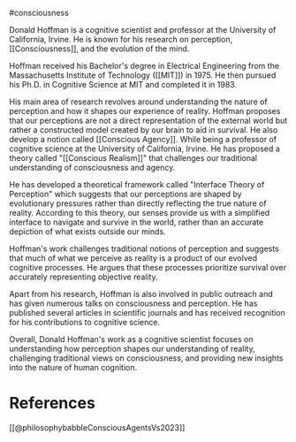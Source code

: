 #consciousness

Donald Hoffman is a cognitive scientist and professor at the University of California, Irvine. He is known for his research on perception, [[Consciousness]], and the evolution of the mind.

Hoffman received his Bachelor's degree in Electrical Engineering from the Massachusetts Institute of Technology ([[MIT]]) in 1975. He then pursued his Ph.D. in Cognitive Science at MIT and completed it in 1983.

His main area of research revolves around understanding the nature of perception and how it shapes our experience of reality. Hoffman proposes that our perceptions are not a direct representation of the external world but rather a constructed model created by our brain to aid in survival. He also develop a notion called [[Conscious Agency]]. While being a professor of cognitive science at the University of California, Irvine. He has proposed a theory called "[[Conscious Realism]]" that challenges our traditional understanding of consciousness and agency.

He has developed a theoretical framework called "Interface Theory of Perception" which suggests that our perceptions are shaped by evolutionary pressures rather than directly reflecting the true nature of reality. According to this theory, our senses provide us with a simplified interface to navigate and survive in the world, rather than an accurate depiction of what exists outside our minds.

Hoffman's work challenges traditional notions of perception and suggests that much of what we perceive as reality is a product of our evolved cognitive processes. He argues that these processes prioritize survival over accurately representing objective reality.

Apart from his research, Hoffman is also involved in public outreach and has given numerous talks on consciousness and perception. He has published several articles in scientific journals and has received recognition for his contributions to cognitive science.

Overall, Donald Hoffman's work as a cognitive scientist focuses on understanding how perception shapes our understanding of reality, challenging traditional views on consciousness, and providing new insights into the nature of human cognition.

# References
[[@philosophybabbleConsciousAgentsVs2023]]